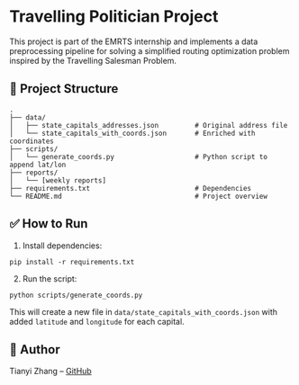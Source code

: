 
# Travelling Politician Project

This project is part of the EMRTS internship and implements a data preprocessing pipeline for solving a simplified routing optimization problem inspired by the Travelling Salesman Problem.

## 📁 Project Structure

```
.
├── data/
│   ├── state_capitals_addresses.json         # Original address file
│   └── state_capitals_with_coords.json       # Enriched with coordinates
├── scripts/
│   └── generate_coords.py                    # Python script to append lat/lon
├── reports/
│   └── [weekly reports]
├── requirements.txt                          # Dependencies
└── README.md                                 # Project overview
```

## ✅ How to Run

1. Install dependencies:
```
pip install -r requirements.txt
```

2. Run the script:
```
python scripts/generate_coords.py
```

This will create a new file in `data/state_capitals_with_coords.json` with added `latitude` and `longitude` for each capital.

## 🔗 Author
Tianyi Zhang – [GitHub](https://github.com/Tianyizzzzzzz)
